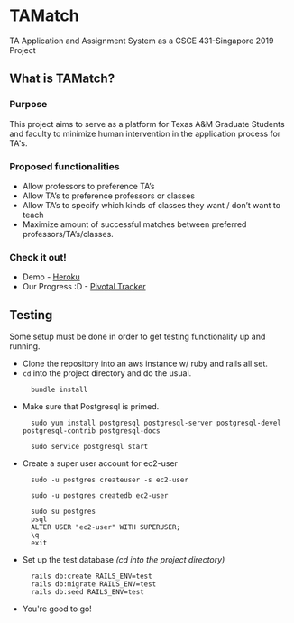 # TAMatch
TA Application and Assignment System as a CSCE 431-Singapore 2019 Project

## What is TAMatch?
### Purpose
This project aims to serve as a platform for Texas A&M Graduate Students and faculty to
minimize human intervention in the application process for TA's.

### Proposed functionalities
- Allow professors to preference TA’s
- Allow TA’s to preference professors or classes
- Allow TA’s to specify which kinds of classes they want / don’t want to teach
- Maximize amount of successful matches between preferred professors/TA’s/classes.

### Check it out!
- Demo - [Heroku](https://young-lowlands-69353.herokuapp.com/)
- Our Progress :D - [Pivotal Tracker](https://www.pivotaltracker.com/n/projects/2234694)

## Testing
Some setup must be done in order to get testing functionality up and running.

- Clone the repository into an aws instance w/ ruby and rails all set.
- `cd` into the project directory and do the usual.
  ```
    bundle install
  ```
- Make sure that Postgresql is primed.
  ```
    sudo yum install postgresql postgresql-server postgresql-devel postgresql-contrib postgresql-docs
  ```
  ```
    sudo service postgresql start
  ```
- Create a super user account for ec2-user
  ```
    sudo -u postgres createuser -s ec2-user
  ```
  ```
    sudo -u postgres createdb ec2-user
  ```
  ```
    sudo su postgres
    psql
    ALTER USER "ec2-user" WITH SUPERUSER;
    \q
    exit
  ```
- Set up the test database *(cd into the project directory)*
  ```
    rails db:create RAILS_ENV=test
    rails db:migrate RAILS_ENV=test
    rails db:seed RAILS_ENV=test
  ```
- You're good to go!
